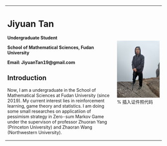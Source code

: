 <table border="0">
  <tr>
    <td width="70%">
      <h1>Jiyuan Tan</h1>
      <p><b>Undergraduate Student</b></p>
      <p><b>School of Mathematical Sciences, Fudan University</b></p>
      <p><b>Email: JiyuanTan19@gmail.com</b></p>
      <h2> Introduction</h2>
      <p> Now, I am a undergraduate in the School of Mathematical Sciences at Fudan University (since 2019). My current interest lies in reinforcement learning, game theory and statistics. I am doing some small researches on  applicatiion of pessimism strategy in Zero-sum Markov Game under the supervison of professor Zhuoran Yang (Princeton University) and Zhaoran Wang (Northwestern University).</p>
    </td>
    <td width="30%">
      <img src="/tjy_pic2.jpg" width="100%">      % 插入证件照代码
    </td>
    
    
</table>
   
